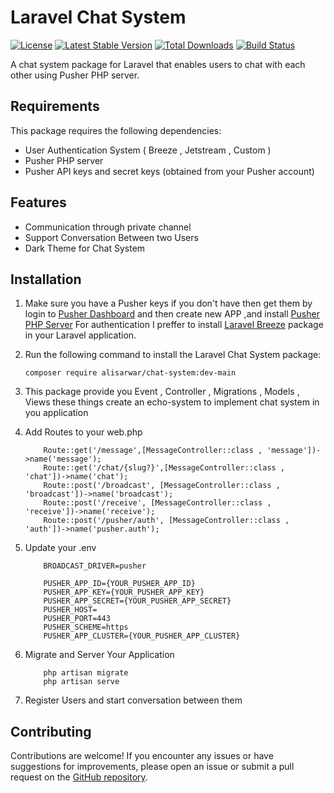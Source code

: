 # Laravel Chat System

[![License](https://img.shields.io/badge/license-MIT-brightgreen.svg)](https://github.com/alibinsarwar/chat-system/blob/master/LICENSE)
[![Latest Stable Version](https://poser.pugx.org/alibinsarwar/chat-system/v/stable)](https://packagist.org/packages/alibinsarwar/chat-system)
[![Total Downloads](https://poser.pugx.org/alibinsarwar/chat-system/downloads)](https://packagist.org/packages/alibinsarwar/chat-system)
[![Build Status](https://travis-ci.org/alibinsarwar/chat-system.svg?branch=master)](https://travis-ci.org/alibinsarwar/chat-system)

A chat system package for Laravel that enables users to chat with each other using Pusher PHP server.

## Requirements

This package requires the following dependencies:

- User Authentication System ( Breeze , Jetstream , Custom )
- Pusher PHP server
- Pusher API keys and secret keys (obtained from your Pusher account)

## Features

- Communication through private channel
- Support Conversation Between two Users
- Dark Theme for Chat System

## Installation

1. Make sure you have a Pusher keys if you don't have then get them by login to [Pusher Dashboard](https://dashboard.pusher.com/) and then create new APP ,and install [Pusher PHP Server](https://github.com/pusher/pusher-http-php) For authentication I preffer to install [Laravel Breeze](https://github.com/laravel/breeze) package in your Laravel application.

2. Run the following command to install the Laravel Chat System package:

   ```shell
   composer require alisarwar/chat-system:dev-main
   ```

3. This package provide you Event , Controller , Migrations , Models , Views these things create an echo-system to implement chat system in you application

4. Add Routes to your web.php

   ```shell
       Route::get('/message',[MessageController::class , 'message'])->name('message');
       Route::get('/chat/{slug?}',[MessageController::class , 'chat'])->name('chat');
       Route::post('/broadcast', [MessageController::class , 'broadcast'])->name('broadcast');
       Route::post('/receive', [MessageController::class , 'receive'])->name('receive');
       Route::post('/pusher/auth', [MessageController::class , 'auth'])->name('pusher.auth');
   ```

5. Update your .env

   ```shell
       BROADCAST_DRIVER=pusher

       PUSHER_APP_ID={YOUR_PUSHER_APP_ID}
       PUSHER_APP_KEY={YOUR_PUSHER_APP_KEY}
       PUSHER_APP_SECRET={YOUR_PUSHER_APP_SECRET}
       PUSHER_HOST=
       PUSHER_PORT=443
       PUSHER_SCHEME=https
       PUSHER_APP_CLUSTER={YOUR_PUSHER_APP_CLUSTER}
   ```

6. Migrate and Server Your Application

   ```shell
       php artisan migrate
       php artisan serve
   ```

7. Register Users and start conversation between them

## Contributing

Contributions are welcome! If you encounter any issues or have suggestions for improvements, please open an issue or submit a pull request on the [GitHub repository](https://github.com/alibinsarwar/chat-system).
